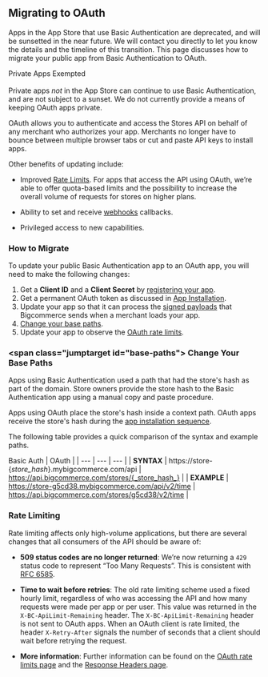 ## Migrating to OAuth

Apps in the App Store that use Basic Authentication are deprecated, and will be sunsetted in the near future. We will contact you directly to let you know the details and the timeline of this transition. This page discusses how to migrate your public app from Basic Authentication to OAuth.


<aside class="notice">
<span class="aside-notice-hd">Private Apps Exempted</span><br><br>
Private apps <em>not</em> in the App Store can continue to use Basic Authentication, and are not subject to a sunset. We do not currently provide a means of keeping OAuth apps private.
</aside>


OAuth allows you to authenticate and access the Stores API on behalf of any merchant who authorizes your app. Merchants no longer have to bounce between multiple browser tabs or cut and paste API keys to install apps.

Other benefits of updating include:

*   Improved [Rate Limits](/api/v2/#rate-limits_oauth). For apps that access the API using OAuth, we’re able to offer quota-based limits and the possibility to increase the overall volume of requests for stores on higher plans.

*   Ability to set and receive [webhooks](/api/webhooks-getting-started) callbacks.

*   Privileged access to new capabilities.

### How to Migrate

To update your public Basic Authentication app to an OAuth app, you will need to make the following changes:

1.  Get a **Client ID** and a **Client Secret** by [registering your app](/api/v2/#registration ).
2.  Get a permanent OAuth token as discussed in [App Installation](/api/v2/#callback).
3.  Update your app so that it can process the [signed payloads](/api/v2/#load) that Bigcommerce sends when a merchant loads your app.
4.  [Change your base paths](#base-paths).
5.  Update your app to observe the [OAuth rate limits](/api/v2/#rate-limits_oauth).

### <span class="jumptarget id="base-paths"> Change Your Base Paths </span>

Apps using Basic Authentication used a path that had the store's hash as part of the domain. Store owners provide the store hash to the Basic Authentication app using a manual copy and paste procedure.

Apps using OAuth place the store's hash inside a context path. OAuth apps receive the store's hash during the [app installation sequence](/api/v2/#callback).

The following table provides a quick comparison of the syntax and example paths.

 Basic Auth | OAuth |
| --- | --- | --- |
| **SYNTAX** | https://store-{_store_hash_}.mybigcommerce.com/api | https://api.bigcommerce.com/stores/{_store_hash_} |
| **EXAMPLE** | https://store-g5cd38.mybigcommerce.com/api/v2/time | https://api.bigcommerce.com/stores/g5cd38/v2/time |

### Rate Limiting

Rate limiting affects only high-volume applications, but there are several changes that all consumers of the API should be aware of:

*   **509 status codes are no longer returned**: We’re now returning a `429` status code to represent “Too Many Requests”. This is consistent with [RFC 6585](http://tools.ietf.org/html/rfc6585).

*   **Time to wait before retries**: The old rate limiting scheme used a fixed hourly limit, regardless of who was accessing the API and how many requests were made per app or per user. This value was returned in the `X-BC-ApiLimit-Remaining` header. The `X-BC-ApiLimit-Remaining` header is not sent to OAuth apps. When an OAuth client is rate limited, the header `X-Retry-After` signals the number of seconds that a client should wait before retrying the request.

*   **More information**: Further information can be found on the [OAuth rate limits page](/api/rate-limits/oauth) and the [Response Headers page](/api/headers).
